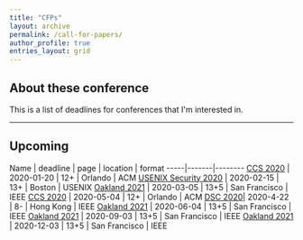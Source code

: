 ```yaml
---
title: "CFPs"
layout: archive
permalink: /call-for-papers/
author_profile: true
entries_layout: grid
---
```


## About these conference

This is a list of deadlines for conferences that I'm interested in.

---

## Upcoming

Name | deadline | page | location | format
-----|-------|--------
[CCS 2020](https://www.sigsac.org/ccs/CCS2020/) | 2020-01-20  | 12+ | Orlando | ACM
[USENIX Security 2020](https://www.usenix.org/conference/usenixsecurity20) | 2020-02-15 | 13+ | Boston | USENIX
[Oakland 2021](https://www.ieee-security.org/TC/SP2021/) | 2020-03-05 | 13+5 | San Francisco | IEEE
[CCS 2020](https://www.sigsac.org/ccs/CCS2020/) | 2020-05-04  | 12+ | Orlando | ACM
[DSC 2020](https://www4.comp.polyu.edu.hk/~icdsc2020/CFP.html)| 2020-4-22 | 8- | Hong Kong | IEEE
[Oakland 2021](https://www.ieee-security.org/TC/SP2021/) | 2020-06-04 | 13+5 | San Francisco | IEEE
[Oakland 2021](https://www.ieee-security.org/TC/SP2021/) | 2020-09-03 | 13+5 | San Francisco | IEEE
[Oakland 2021](https://www.ieee-security.org/TC/SP2021/) | 2020-12-03 | 13+5 | San Francisco | IEEE
